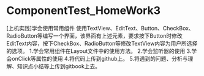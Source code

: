 # ComponentTest_HomeWork3
[上机实践]学会使用常用组件
使用TextView、EditText、Button、CheckBox、RadioButton等编写一个界面，该界面有上述元素，要求按下Button时修改EditText内容，按下CheckBox、RadioButton等修改TextView内容为用户所选择的选项。
1.学会常用组件在Layout文件中的使用方法。
2.学会监听器的使用
3.学会onClick等属性的使用
4.将代码上传到github上。
5.将遇到的问题、分析与理解、知识点小结等上传到gitbook上去。
